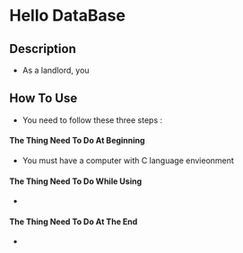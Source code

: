 # Hello DataBase

## Description
- As a landlord, you
## How To Use
- You need to follow these three steps : 
#### The Thing Need To Do At Beginning
- You must have a computer with C language envieonment
#### The Thing Need To Do While Using
-
#### The Thing Need To Do At The End
-
